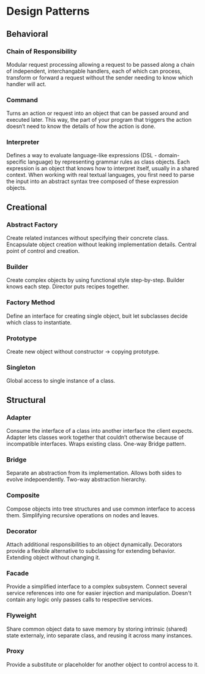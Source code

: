 # Design Patterns
## Behavioral
### Chain of Responsibility
Modular request processing allowing a request to be passed along a chain of independent, interchangable handlers, each of which can process, transform or forward a request without the sender needing to know which handler will act.
### Command
Turns an action or request into an object that can be passed around and executed later. This way, the part of your program that triggers the action doesn’t need to know the details of how the action is done.
### Interpreter
Defines a way to evaluate language-like expressions (DSL - domain-specific language) by representing grammar rules as class objects. Each expression is an object that knows how to interpret itself, usually in a shared context. When working with real textual languages, you first need to parse the input into an abstract syntax tree composed of these expression objects.
## Creational
### Abstract Factory
Create related instances without specifying their concrete class. Encapsulate object creation without leaking implementation details. Central point of control and creation.
### Builder
Create complex objects by using functional style step-by-step. Builder knows each step. Director puts recipes together.
### Factory Method
Define an interface for creating single object, buit let subclasses decide which class to instantiate.
### Prototype
Create new object without constructor -> copying prototype.
### Singleton
Global access to single instance of a class.
## Structural
### Adapter
Consume the interface of a class into another interface the client expects. Adapter lets classes work together that couldn’t otherwise because of incompatible interfaces. Wraps existing class. One-way Bridge pattern.
### Bridge
Separate an abstraction from its implementation. Allows both sides to evolve indepoendently. Two-way abstraction hierarchy.
### Composite
Compose objects into tree structures and use common interface to access them. Simplifying recursive operations on nodes and leaves.
### Decorator
Attach additional responsibilities to an object dynamically. Decorators provide a flexible alternative to subclassing for extending behavior. Extending object without changing it.
### Facade
Provide a simplified interface to a complex subsystem. Connect several service references into one for easier injection and manipulation. Doesn't contain any logic only passes calls to respective services.
### Flyweight
Share common object data to save memory by storing intrinsic (shared) state externaly, into separate class, and reusing it across many instances.
### Proxy
Provide a substitute or placeholder for another object to control access to it. 
